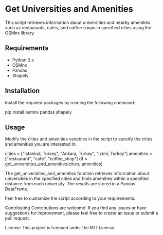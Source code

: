 # Get Universities and Amenities

This script retrieves information about universities and nearby amenities such as restaurants, cafes, and coffee shops in specified cities using the OSMnx library.

## Requirements

- Python 3.x
- OSMnx
- Pandas
- Shapely

## Installation

Install the required packages by running the following command:

pip install osmnx pandas shapely

## Usage
Modify the cities and amenities variables in the script to specify the cities and amenities you are interested in.

cities = ["Istanbul, Turkey", "Ankara, Turkey", "Izmir, Turkey"]
amenities = ["restaurant", "cafe", "coffee_shop"]
df = get_universities_and_amenities(cities, amenities)


The get_universities_and_amenities function retrieves information about universities in the specified cities and finds amenities within a specified distance from each university. The results are stored in a Pandas DataFrame.

Feel free to customize the script according to your requirements.

Contributing
Contributions are welcome! If you find any issues or have suggestions for improvement, please feel free to create an issue or submit a pull request.

License
This project is licensed under the MIT License.
